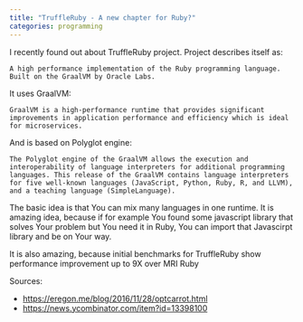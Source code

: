 ```yaml
---
title: "TruffleRuby - A new chapter for Ruby?"
categories: programming
---
```


I recently found out about TruffleRuby project. Project describes itself as: 
```
A high performance implementation of the Ruby programming language. Built on the GraalVM by Oracle Labs.
```
It uses GraalVM:
```
GraalVM is a high-performance runtime that provides significant improvements in application performance and efficiency which is ideal for microservices.
```
And is based on Polyglot engine:
```
The Polyglot engine of the GraalVM allows the execution and interoperability of language interpreters for additional programming languages. This release of the GraalVM contains language interpreters for five well-known languages (JavaScript, Python, Ruby, R, and LLVM), and a teaching language (SimpleLanguage).
```

The basic idea is that You can mix many languages in one runtime. It is amazing idea, because if for example You found some javascript library that solves Your problem but You need it in Ruby, You can import that Javascirpt library and be on Your way.

It is also amazing, because initial benchmarks for TruffleRuby show performance improvement up to 9X over MRI Ruby

Sources:
 * <https://eregon.me/blog/2016/11/28/optcarrot.html>
 * <https://news.ycombinator.com/item?id=13398100> 



